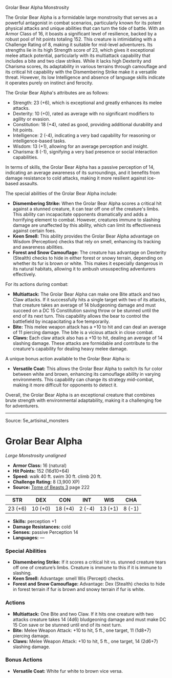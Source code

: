 <MonsterName/>Grolar Bear Alpha</MonsterName>
<CreatureType/>Monstrosity</CreatureType>

<summary>The Grolar Bear Alpha is a formidable large monstrosity that serves as a powerful antagonist in combat scenarios, particularly known for its potent physical attacks and unique abilities that can turn the tide of battle. With an Armor Class of 16, it boasts a significant level of resilience, backed by a robust pool of hit points totaling 152. This creature is intimidating with a Challenge Rating of 8, making it suitable for mid-level adventurers. Its strengths lie in its high Strength score of 23, which gives it exceptional melee attack potential, particularly with its multiattack capability that includes a bite and two claw strikes. While it lacks high Dexterity and Charisma scores, its adaptability in various terrains through camouflage and its critical hit capability with the Dismembering Strike make it a versatile threat. However, its low Intelligence and absence of language skills indicate it operates purely on instinct and ferocity. </summary>

<detail>

The Grolar Bear Alpha's attributes are as follows: 
- Strength: 23 (+6), which is exceptional and greatly enhances its melee attacks.
- Dexterity: 10 (+0), rated as average with no significant modifiers to agility or evasion.
- Constitution: 18 (+4), rated as good, providing additional durability and hit points.
- Intelligence: 2 (-4), indicating a very bad capability for reasoning or intelligence-based tasks.
- Wisdom: 13 (+1), allowing for an average perception and insight.
- Charisma: 8 (-1), signifying a very bad presence or social interaction capabilities.

In terms of skills, the Grolar Bear Alpha has a passive perception of 14, indicating an average awareness of its surroundings, and it benefits from damage resistance to cold attacks, making it more resilient against ice-based assaults. 

The special abilities of the Grolar Bear Alpha include:
- **Dismembering Strike:** When the Grolar Bear Alpha scores a critical hit against a stunned creature, it can tear off one of the creature's limbs. This ability can incapacitate opponents dramatically and adds a horrifying element to combat. However, creatures immune to slashing damage are unaffected by this ability, which can limit its effectiveness against certain foes.
- **Keen Smell:** This ability provides the Grolar Bear Alpha advantage on Wisdom (Perception) checks that rely on smell, enhancing its tracking and awareness abilities.
- **Forest and Snow Camouflage:** The creature has advantage on Dexterity (Stealth) checks to hide in either forest or snowy terrain, depending on whether its fur is brown or white. This makes it especially dangerous in its natural habitats, allowing it to ambush unsuspecting adventurers effectively.

For its actions during combat:
- **Multiattack:** The Grolar Bear Alpha can make one Bite attack and two Claw attacks. If it successfully hits a single target with two of its attacks, that creature takes an average of 14 bludgeoning damage and must succeed on a DC 15 Constitution saving throw or be stunned until the end of its next turn. This capability allows the bear to control the battlefield by incapacitating a foe temporarily.
- **Bite:** This melee weapon attack has a +10 to hit and can deal an average of 11 piercing damage. The bite is a vicious attack in close combat.
- **Claws:** Each claw attack also has a +10 to hit, dealing an average of 14 slashing damage. These attacks are formidable and contribute to the creature's capability for dealing heavy melee damage.

A unique bonus action available to the Grolar Bear Alpha is:
- **Versatile Coat:** This allows the Grolar Bear Alpha to switch its fur color between white and brown, enhancing its camouflage ability in varying environments. This capability can change its strategy mid-combat, making it more difficult for opponents to detect it.

Overall, the Grolar Bear Alpha is an exceptional creature that combines brute strength with environmental adaptability, making it a challenging foe for adventurers.</detail>



---

Source: 5e_artisinal_monsters

# Grolar Bear Alpha

*Large* *Monstrosity* *unaligned*

- **Armor Class:** 16 (natural)
- **Hit Points:** 152 (16d10+64)
- **Speed:** walk 40 ft. swim 30 ft. climb 20 ft.
- **Challenge Rating:** 8 (3,900 XP)
- **Source:** [Tome of Beasts 3](https://koboldpress.com/kpstore/product/tome-of-beasts-3-for-5th-edition/) page 222

| STR | DEX | CON | INT | WIS | CHA |
| --- | --- | --- | --- | --- | --- |
| 23 (+6) | 10 (+0) | 18 (+4) | 2 (-4) | 13 (+1) | 8 (-1) |

- **Skills:** perception +1
- **Damage Resistances:** cold
- **Senses:** passive Perception 14
- **Languages:** —

### Special Abilities

- **Dismembering Strike:** If it scores a critical hit vs. stunned creature tears off one of creature’s limbs. Creature is immune to this if it is immune to slashing.
- **Keen Smell:** Advantage: smell Wis (Percept) checks.
- **Forest and Snow Camouflage:** Advantage: Dex (Stealth) checks to hide in forest terrain if fur is brown and snowy terrain if fur is white.

### Actions

- **Multiattack:** One Bite and two Claw. If it hits one creature with two attacks creature takes 14 (4d6) bludgeoning damage and must make DC 15 Con save or be stunned until end of its next turn.
- **Bite:** Melee Weapon Attack: +10 to hit, 5 ft., one target, 11 (1d8+7) piercing damage.
- **Claws:** Melee Weapon Attack: +10 to hit, 5 ft., one target, 14 (2d6+7) slashing damage.

### Bonus Actions

- **Versatile Coat:** White fur white to brown vice versa.




